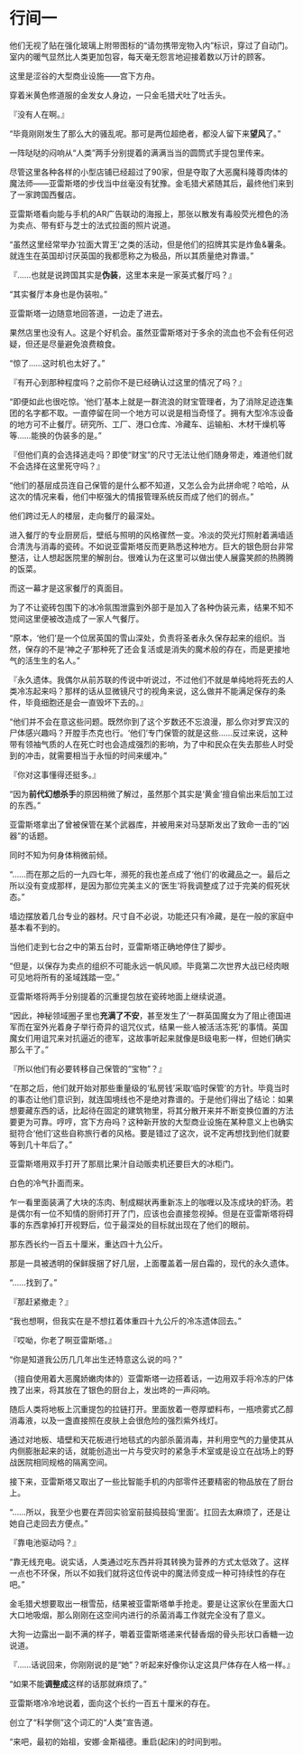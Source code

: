 # 行间一

他们无视了贴在强化玻璃上附带图标的“请勿携带宠物入内”标识，穿过了自动门。室内的暖气显然比人类更加包容，每天毫无怨言地迎接着数以万计的顾客。

这里是涩谷的大型商业设施——宫下方舟。

穿着米黄色修道服的金发女人身边，一只金毛猎犬吐了吐舌头。

『没有人在啊。』

“毕竟刚刚发生了那么大的骚乱呢。那可是两位超绝者，都没人留下来**望风**了。”

一阵哒哒的闷响从“人类”两手分别提着的满满当当的圆筒式手提包里传来。

尽管这里各种各样的小型店铺已经超过了90家，但是夺取了大恶魔科隆尊肉体的魔法师——亚雷斯塔的步伐当中丝毫没有犹豫。金毛猎犬紧随其后，最终他们来到了一家跨国西餐店。

亚雷斯塔看向能与手机的AR广告联动的海报上，那张以散发有毒般荧光橙色的汤为卖点、带有虾与芝士的法式拉面的照片说道。

“虽然这里经常举办‘拉面大胃王’之类的活动，但是他们的招牌其实是炸鱼&薯条。就连生在英国却讨厌英国的我都愿称之为极品，所以其质量绝对靠谱。”

『……也就是说跨国其实是**伪装**，这里本来是一家英式餐厅吗？』

“其实餐厅本身也是伪装啦。”

亚雷斯塔一边随意地回答道，一边走了进去。

果然店里也没有人。这是个好机会。虽然亚雷斯塔对于多余的流血也不会有任何迟疑，但还是尽量避免浪费粮食。

“惊了……这时机也太好了。”

『有开心到那种程度吗？之前你不是已经确认过这里的情况了吗？』

“即便如此也很吃惊。‘他们’基本上就是一群流浪的财宝管理者，为了消除足迹连集团的名字都不取。一直停留在同一个地方可以说是相当奇怪了。拥有大型冷冻设备的地方可不止餐厅。研究所、工厂、港口仓库、冷藏车、运输船、木材干燥机等等……能换的伪装多的是。”

『但他们真的会选择逃走吗？即使“财宝”的尺寸无法让他们随身带走，难道他们就不会选择在这里死守吗？』

“他们的基层成员连自己保管的是什么都不知道，又怎么会为此拼命呢？哈哈，从这次的情况来看，他们中枢强大的情报管理系统反而成了他们的弱点。”

他们跨过无人的楼层，走向餐厅的最深处。

进入餐厅的专业厨房后，壁纸与照明的风格骤然一变。冷淡的荧光灯照射着满墙适合清洗与消毒的瓷砖。不如说亚雷斯塔反而更熟悉这种地方。巨大的银色厨台非常整洁，让人想起医院里的解剖台。很难认为在这里可以做出使人展露笑颜的热腾腾的饭菜。

而这一幕才是这家餐厅的真面目。

为了不让瓷砖包围下的冰冷氛围泄露到外部于是加入了各种伪装元素，结果不知不觉间这里便被改造成了一家人气餐厅。

“原本，‘他们’是一个位居英国的雪山深处，负责将圣者永久保存起来的组织。当然，保存的不是‘神之子’那种死了还会复活或是消失的魔术般的存在，而是更接地气的活生生的名人。”

『永久遗体。我偶尔从前苏联的传说中听说过，不过他们不就是单纯地将死去的人类冷冻起来吗？那样的话从显微镜尺寸的视角来说，这么做并不能满足保存的条件，毕竟细胞还是会一直毁坏下去的。』

“他们并不会在意这些问题。既然你到了这个岁数还不忘浪漫，那么你对罗宾汉的尸体感兴趣吗？开膛手杰克也行。‘他们’专门保管的就是这些……反过来说，这种带有领袖气质的人在死亡时也会造成强烈的影响，为了中和民众在失去那些人时受到的冲击，就需要相当于永恒的时间来缓冲。”

『你对这事懂得还挺多。』

“因为**前代幻想杀手**的原因稍微了解过，虽然那个其实是‘黄金’擅自偷出来后加工过的东西。”

亚雷斯塔拿出了曾被保管在某个武器库，并被用来对马瑟斯发出了致命一击的“凶器”的话题。

同时不知为何身体稍微前倾。

“……而在那之后的一九四七年，濒死的我也差点成了‘他们’的收藏品之一。最后之所以没有变成那样，是因为那位完美主义的‘医生’将我调整成了过于完美的假死状态。”

墙边摆放着几台专业的器材。尺寸自不必说，功能还只有冷藏，是在一般的家庭中基本看不到的。

当他们走到七台之中的第五台时，亚雷斯塔正确地停住了脚步。

“但是，以保存为卖点的组织不可能永远一帆风顺。毕竟第二次世界大战已经肉眼可见地将所有的圣域践踏一空。”

亚雷斯塔将两手分别提着的沉重提包放在瓷砖地面上继续说道。

“因此，神秘领域圈子里也**充满了不安**，甚至发生了‘一群英国魔女为了阻止德国进军而在室外光着身子举行奇异的诅咒仪式，结果一些人被活活冻死’的事情。英国魔女们用诅咒来对抗逼近的德军，这故事听起来就像是B级电影一样，但她们确实那么干了。”

『所以他们有必要转移自己保管的“宝物”？』

“在那之后，他们就开始对那些重量级的‘私房钱’采取‘临时保管’的方针。毕竟当时的事态让他们意识到，就连国境线也不是绝对靠谱的。于是他们得出了结论：如果想要藏东西的话，比起待在固定的建筑物里，将其分散开来并不断变换位置的方法要更为可靠。哼哼，宫下方舟吗？这种新开放的大型商业设施在某种意义上也确实挺符合‘他们’这些自称旅行者的风格。要是错过了这次，说不定再想找到他们就要等到几十年后了。”

亚雷斯塔用双手打开了那扇比果汁自动贩卖机还要巨大的冰柜门。

白色的冷气扑面而来。

乍一看里面装满了大块的冻肉、制成糊状再重新冻上的咖喱以及冻成块的虾汤。若是偶尔有一位不知情的厨师打开了门，应该也会直接忽视掉。但是在亚雷斯塔将碍事的东西拿掉打开视野后，位于最深处的目标就出现在了他们的眼前。



那东西长约一百五十厘米，重达四十九公斤。

那是一具被透明的保鲜膜捆了好几层，上面覆盖着一层白霜的，现代的永久遗体。



“……找到了。”

『那赶紧撤走？』

“我也想啊，但我实在是不想扛着体重四十九公斤的冷冻遗体回去。”

『哎呦，你老了啊亚雷斯塔。』

“你是知道我公历几几年出生还特意这么说的吗？”

（擅自使用着大恶魔娇嫩肉体的）亚雷斯塔一边搭着话，一边用双手将冷冻的尸体拽了出来，将其放在了银色的厨台上，发出咚的一声闷响。

随后人类将地板上沉重提包的拉链打开。里面放着一卷厚塑料布，一瓶喷雾式乙醇消毒液，以及一盏直接照在皮肤上会很危险的强烈紫外线灯。

通过对地板、墙壁和天花板进行地毯式的内部杀菌消毒，并利用空气的力量使其从内侧膨胀起来的话，就能创造出一片与受灾时的紧急手术室或是设立在战场上的野战医院相同规格的隔离空间。

接下来，亚雷斯塔又取出了一些比智能手机的内部零件还要精密的物品放在了厨台上。

“……所以，我至少也要在弄回实验室前鼓捣鼓捣‘里面’。扛回去太麻烦了，还是让她自己走回去方便点。”

『靠电池驱动吗？』

“靠无线充电。说实话，人类通过吃东西并将其转换为营养的方式太低效了。这样一点也不环保，所以不如我们就将这位传说中的魔法师变成一种可持续性的存在吧。”

金毛猎犬想要取出一根雪茄，结果被亚雷斯塔单手抢走。要是让这家伙在里面大口大口地吸烟，那么刚刚在这空间内进行的杀菌消毒工作就完全没有了意义。

大狗一边露出一副不满的样子，嚼着亚雷斯塔递来代替香烟的骨头形状口香糖一边说道。

『……话说回来，你刚刚说的是“她”？听起来好像你认定这具尸体存在人格一样。』

“如果不能**调整成**这样的话那就麻烦了。”

亚雷斯塔冷冷地说着，面向这个长约一百五十厘米的存在。

创立了“科学侧”这个词汇的“人类”宣告道。



“来吧，最初的始祖，安娜·金斯福德。重启(起床)的时间到啦。

